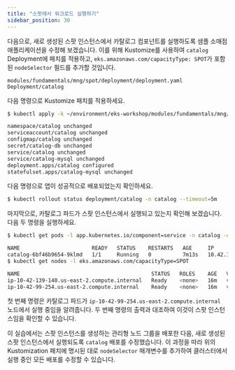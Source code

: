 ```yaml
---
title: "스팟에서 워크로드 실행하기"
sidebar_position: 30
---
```

다음으로, 새로 생성된 스팟 인스턴스에서 카탈로그 컴포넌트를 실행하도록 샘플 소매점 애플리케이션을 수정해 보겠습니다. 이를 위해 Kustomize를 사용하여 `catalog` Deployment에 패치를 적용하고, `eks.amazonaws.com/capacityType: SPOT`가 포함된 `nodeSelector` 필드를 추가할 것입니다.

```kustomization
modules/fundamentals/mng/spot/deployment/deployment.yaml
Deployment/catalog
```

다음 명령으로 Kustomize 패치를 적용하세요.

```bash
$ kubectl apply -k ~/environment/eks-workshop/modules/fundamentals/mng/spot/deployment

namespace/catalog unchanged
serviceaccount/catalog unchanged
configmap/catalog unchanged
secret/catalog-db unchanged
service/catalog unchanged
service/catalog-mysql unchanged
deployment.apps/catalog configured
statefulset.apps/catalog-mysql unchanged
```

다음 명령으로 앱이 성공적으로 배포되었는지 확인하세요.

```bash
$ kubectl rollout status deployment/catalog -n catalog --timeout=5m
```

마지막으로, 카탈로그 파드가 스팟 인스턴스에서 실행되고 있는지 확인해 보겠습니다. 다음 두 명령을 실행하세요.

```bash
$ kubectl get pods -l app.kubernetes.io/component=service -n catalog -o wide

NAME                       READY   STATUS    RESTARTS   AGE     IP              NODE
catalog-6bf46b9654-9klmd   1/1     Running   0          7m13s   10.42.118.208   ip-10-42-99-254.us-east-2.compute.internal
$ kubectl get nodes -l eks.amazonaws.com/capacityType=SPOT

NAME                                          STATUS   ROLES    AGE   VERSION
ip-10-42-139-140.us-east-2.compute.internal   Ready    <none>   16m   vVAR::KUBERNETES_NODE_VERSION
ip-10-42-99-254.us-east-2.compute.internal    Ready    <none>   16m   vVAR::KUBERNETES_NODE_VERSION

```

첫 번째 명령은 카탈로그 파드가 `ip-10-42-99-254.us-east-2.compute.internal` 노드에서 실행 중임을 알려줍니다. 두 번째 명령의 출력과 대조하여 이것이 스팟 인스턴스임을 확인할 수 있습니다.

이 실습에서는 스팟 인스턴스를 생성하는 관리형 노드 그룹을 배포한 다음, 새로 생성된 스팟 인스턴스에서 실행되도록 `catalog` 배포를 수정했습니다. 이 과정을 따라 위의 Kustomization 패치에 명시된 대로 `nodeSelector` 매개변수를 추가하여 클러스터에서 실행 중인 모든 배포를 수정할 수 있습니다.
